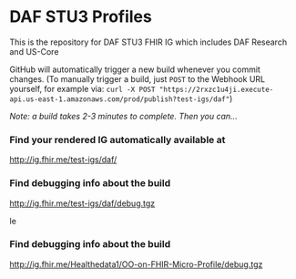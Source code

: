 # DAF STU3 Profiles
This is the repository for DAF STU3 FHIR IG which includes DAF Research and US-Core

GitHub will automatically trigger a new build whenever you commit changes.
(To manually trigger a build, just `POST` to the Webhook URL yourself, for example via:
`curl -X POST "https://2rxzc1u4ji.execute-api.us-east-1.amazonaws.com/prod/publish?test-igs/daf"`)

*Note: a build takes 2-3 minutes to complete. Then you can...*

### Find your rendered IG automatically available at

http://ig.fhir.me/test-igs/daf/

### Find debugging info about the build

http://ig.fhir.me/test-igs/daf/debug.tgz

le

### Find debugging info about the build

http://ig.fhir.me/Healthedata1/OO-on-FHIR-Micro-Profile/debug.tgz

